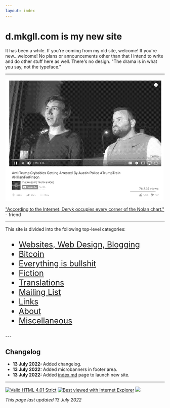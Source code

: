 ```yaml
---
layout: index
---
```


<style>img{max-width:100%;}</style>

# d.mkgll.com is my new site

It has been a while. If you're coming from my old site, welcome! If you're new...welcome! No plans or announcements other than that I intend to write
and do other stuff here as well. There's no design. "The drama is in what you say, not the typeface."

---

<p class="img"><img alt="image" loading="lazy" src="/dmkgll-trump.png"></p>

["According to the Internet, Deryk occupies every corner of the Nolan chart."](/) - friend

<!--<p><a href="self"><span style="FONT-SIZE: 50PX;"><i>"You don't even have a self!"</i></span></a></p>-->

---

This site is divided into the following top-level categories:

<ul style="FONT-SIZE: 25PX;">
		<li><a href="/web">Websites, Web Design, Blogging</a></li>
		<li><a href="gaming.html">Bitcoin</a></li>
		<li><a href="tv.html">Everything is bullshit</a></li>
		<li><a href="dd4c.html">Fiction</a></li>
	<li><a href="dd4c.html">Translations</a></li>
		<li><a href="desuroom-revival.html">Mailing List</a></li>
		<li><a href="links.html">Links</a></li>
		<li><a href="about.html">About</a></li>
		<li><a href="misc.html">Miscellaneous</a></li>
	</ul>
---

## Changelog

- **13 July 2022:** Added changelog.
- **13 July 2022:** Added microbanners in footer area.
- **13 July 2022:** Added [index.md](/) page to launch new site.

---

<p>
		<a href="https://validator.w3.org/check?uri=https://www.lolwut.info/index.html"><img src="https://anlucas.neocities.org/anow.gif" width="88" height="31" alt="Valid HTML 4.01 Strict" title="Valid HTML 4.01 Strict"></a>
		<a href="https://www.microsoft.com/en-us/download/internet-explorer.aspx"><img src="https://anlucas.neocities.org/lol.gif" width="88" height="31" alt="Best viewed with Internet Explorer" title="Best viewed with Internet Explorer"></a>
		<a href="https://512kb.club"><img src="https://512kb.club/assets/images/green-team.svg" /></a>
	</p>

*This page last updated 13 July 2022*
